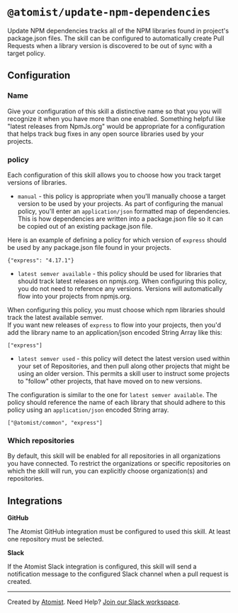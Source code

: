 # `@atomist/update-npm-dependencies`

<!---atomist-skill-readme:start--->

Update NPM dependencies tracks all of the NPM libraries found in project's package.json files.  The skill can be configured
to automatically create Pull Requests when a library version is discovered to be out of sync with a target policy.

## Configuration

### Name

Give your configuration of this skill a distinctive name so that you you will recognize it when you have more than one enabled. 
Something helpful like "latest releases from NpmJs.org" would be appropriate for a configuration that helps 
track bug fixes in any open source libraries used by your projects.

### policy

Each configuration of this skill allows you to choose how you track target versions of libraries.

* `manual` - this policy is appropriate when you'll manually choose a target version to be used by your projects.  As part of configuring 
             the manual policy, you'll enter an `application/json` formatted map of dependencies.  This is how dependencies are written
             into a package.json file so it can be copied out of an existing package.json file.
           
Here is an example of defining a policy for which version of `express` should be used by any package.json file found in your projects.

```
{"express": "4.17.1"}
```

* `latest semver available` - this policy should be used for libraries that should track latest releases on npmjs.org.  When configuring this policy,
                              you do not need to reference any versions.  Versions will automatically flow into your projects from npmjs.org.
                              
When configuring this policy, you must choose which npm libraries should track the latest available semver.  
If you want new releases of `express` to flow into your projects, then you'd add the library name to an application/json encoded String Array like this: 

```
["express"]
``` 

* `latest semver used` - this policy will detect the latest version used within your set of Repositories, and then pull along
                         other projects that might be using an older version.  This permits a skill user to instruct some
                         projects to "follow" other projects, that have moved on to new versions.
                         
The configuration is similar to the one for `latest semver available`.  The policy should reference the name of each library
that should adhere to this policy using an `application/json` encoded String array.   
                         
```
["@atomist/common", "express"]
```                         

### Which repositories

By default, this skill will be enabled for all repositories in all organizations you have connected.
To restrict the organizations or specific repositories on which the skill will run, you can explicitly
choose organization(s) and repositories.

## Integrations

**GitHub**

The Atomist GitHub integration must be configured to used this skill. At least one repository must be selected.

**Slack**

If the Atomist Slack integration is configured, this skill will send a notification message to the configured Slack channel when a pull request is created. 

<!---atomist-skill-readme:end--->

---

Created by [Atomist][atomist].
Need Help?  [Join our Slack workspace][slack].

[atomist]: https://atomist.com/ (Atomist - How Teams Deliver Software)
[slack]: https://join.atomist.com/ (Atomist Community Slack) 
